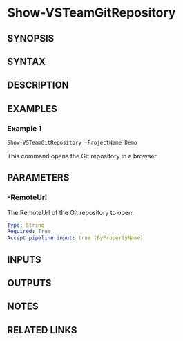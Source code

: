 <!-- #include "./common/header.md" -->

# Show-VSTeamGitRepository

## SYNOPSIS

<!-- #include "./synopsis/Show-VSTeamGitRepository.md" -->

## SYNTAX

## DESCRIPTION

<!-- #include "./synopsis/Show-VSTeamGitRepository.md" -->

## EXAMPLES

### Example 1

```powershell
Show-VSTeamGitRepository -ProjectName Demo
```

This command opens the Git repository in a browser.

## PARAMETERS

### -RemoteUrl

The RemoteUrl of the Git repository to open.

```yaml
Type: String
Required: True
Accept pipeline input: true (ByPropertyName)
```

<!-- #include "./params/projectName.md" -->

## INPUTS

## OUTPUTS

## NOTES

<!-- #include "./common/prerequisites.md" -->

## RELATED LINKS

<!-- #include "./common/related.md" -->
